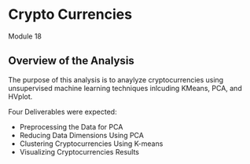 # Crypto Currencies
Module 18

## Overview of the Analysis
The purpose of this analysis is to anaylyze cryptocurrencies using unsupervised machine learning techniques inlcuding KMeans, PCA, and HVplot.

Four Deliverables were expected:

* Preprocessing the Data for PCA 
* Reducing Data Dimensions Using PCA
* Clustering Cryptocurrencies Using K-means
* Visualizing Cryptocurrencies Results



